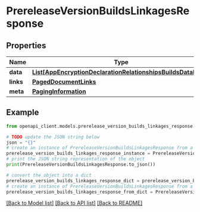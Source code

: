 # PrereleaseVersionBuildsLinkagesResponse


## Properties

Name | Type | Description | Notes
------------ | ------------- | ------------- | -------------
**data** | [**List[AppEncryptionDeclarationRelationshipsBuildsDataInner]**](AppEncryptionDeclarationRelationshipsBuildsDataInner.md) |  | 
**links** | [**PagedDocumentLinks**](PagedDocumentLinks.md) |  | 
**meta** | [**PagingInformation**](PagingInformation.md) |  | [optional] 

## Example

```python
from openapi_client.models.prerelease_version_builds_linkages_response import PrereleaseVersionBuildsLinkagesResponse

# TODO update the JSON string below
json = "{}"
# create an instance of PrereleaseVersionBuildsLinkagesResponse from a JSON string
prerelease_version_builds_linkages_response_instance = PrereleaseVersionBuildsLinkagesResponse.from_json(json)
# print the JSON string representation of the object
print(PrereleaseVersionBuildsLinkagesResponse.to_json())

# convert the object into a dict
prerelease_version_builds_linkages_response_dict = prerelease_version_builds_linkages_response_instance.to_dict()
# create an instance of PrereleaseVersionBuildsLinkagesResponse from a dict
prerelease_version_builds_linkages_response_from_dict = PrereleaseVersionBuildsLinkagesResponse.from_dict(prerelease_version_builds_linkages_response_dict)
```
[[Back to Model list]](../README.md#documentation-for-models) [[Back to API list]](../README.md#documentation-for-api-endpoints) [[Back to README]](../README.md)


